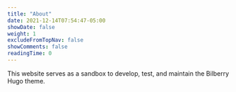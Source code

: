 ```yaml
---
title: "About"
date: 2021-12-14T07:54:47-05:00
showDate: false
weight: 1
excludeFromTopNav: false
showComments: false
readingTime: 0
---
```


This website serves as a sandbox to develop, test, and maintain the Bilberry Hugo theme.
